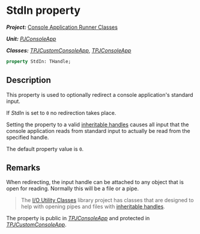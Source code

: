 # StdIn property

***Project:*** [Console Application Runner Classes](../API.md)

***Unit:*** [_PJConsoleApp_](./PJConsoleApp.md)

***Classes:*** [_TPJCustomConsoleApp_](./TPJCustomConsoleApp.md), [_TPJConsoleApp_](./TPJConsoleApp.md)

```pascal
property StdIn: THandle;
```

## Description

This property is used to optionally redirect a console application's standard input.

If _StdIn_ is set to `0` no redirection takes place.

Setting the property to a valid [inheritable handles](../InheritableHandles.md)  causes all input that the console application reads from standard input to actually be read from the specified handle.

The default property value is `0`.

## Remarks

When redirecting, the input handle can be attached to any object that is open for reading. Normally this will be a file or a pipe.

> The [I/O Utility Classes](../../../Docs/IOUtils/API.md) library project has classes that are designed to help with opening pipes and files with [inheritable handles](../InheritableHandles.md).
>
The property is public in [_TPJConsoleApp_](./TPJConsoleApp.md) and protected in [_TPJCustomConsoleApp_](./TPJCustomConsoleApp.md).
